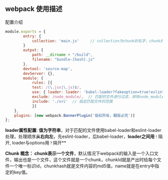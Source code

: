 ##  webpack 使用描述

配置介绍

```javascript
module.exports = {
        entry: {
            collection: 'main.js'     // collection为chunk的名字，chunk的入口文件是main.js
        }
        output: {
            path: __dirname + "/build",
            filename: "bundle-[hash].js"
        },
        devtool: 'source-map',
        devServer: {},
        module: {
            rules: [{
            test: /(\.jsx|\.js)$/,
            use: { loader: loader: 'babel-loader?fakeoption=true!eslint-loader'},
            exclude: /node_module/,  // 匹配的文件进行过滤，排除node_module目录下的文件
            include: './src'  // 指定匹配文件的范围
            }]
    },
    plugins: [new webpack.BannerPlugin('版权所有，翻版必究')]
};
```



**loader属性配置**: **值为字符串**，对于匹配的文件使用babel-loader和eslint-loader处理，处理顺序**从右向左**，先eslint-loader，后babel-loader，**loader之间用**`！`隔开, loader与options用`？`隔开**



**Chunk 概念： chunk表示一个文件**，默认情况下webpack的输入是一个入口文件，输出也是一个文件，这个文件就是一个chunk，chunkId就是产出时给每个文件一个唯一标识id，chunkhash就是文件内容的md5值，name就是在entry中指定的key值。

